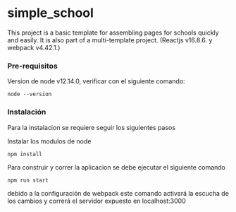 # simple_school
This project is a basic template for assembling pages for schools quickly and easily. It is also part of a multi-template project. (Reactjs v16.8.6. y webpack v4.42.1.)


### Pre-requisitos

Version de node v12.14.0, verificar con el siguiente comando:
```
node --version
```


### Instalación


Para la instalacion se requiere seguir los siguientes pasos

Instalar los modulos de node

```
npm install
```


Para construir y correr la aplicacion se debe ejecutar el siguiente comando

```
npm run start
```
debido a la configuración de webpack este comando activará la escucha de los cambios y correrá el servidor expuesto en localhost:3000

